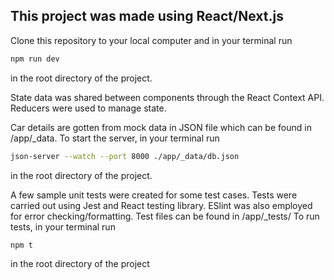 ## This project was made using React/Next.js

Clone this repository to your local computer and in your terminal run 
```bash
npm run dev
``` 
in the root directory of the project.

State data was shared between components through the React Context API.
Reducers were used to manage state.

Car details are gotten from mock data in JSON file which can be found in <rootDir>/app/_data. To start the server, in your terminal run
```bash
json-server --watch --port 8000 ./app/_data/db.json
``` 
in the root directory of the project.

A few sample unit tests were created for some test cases. Tests were carried out using Jest and React testing library. ESlint was also employed for error checking/formatting.
Test files can be found in <rootDir>/app/_tests/
To run tests, in your terminal run
```bash
npm t
``` 
in the root directory of the project